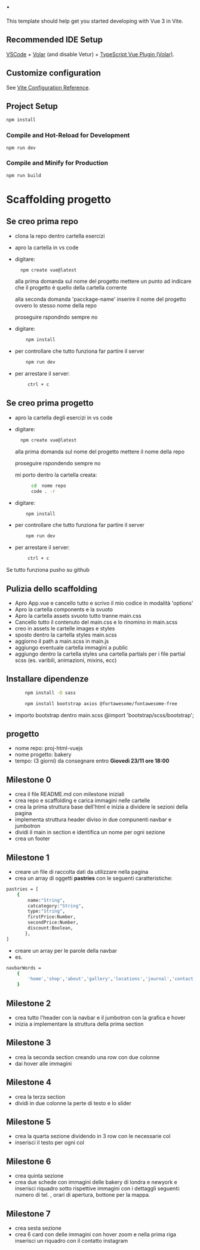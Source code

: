 # .

This template should help get you started developing with Vue 3 in Vite.

## Recommended IDE Setup

[VSCode](https://code.visualstudio.com/) + [Volar](https://marketplace.visualstudio.com/items?itemName=Vue.volar) (and disable Vetur) + [TypeScript Vue Plugin (Volar)](https://marketplace.visualstudio.com/items?itemName=Vue.vscode-typescript-vue-plugin).

## Customize configuration

See [Vite Configuration Reference](https://vitejs.dev/config/).

## Project Setup

```sh
npm install
```

### Compile and Hot-Reload for Development

```sh
npm run dev
```

### Compile and Minify for Production

```sh
npm run build
```
# Scaffolding progetto

## Se creo prima repo

- clona la repo dentro cartella esercizi
- apro la cartella in vs code
- digitare:
  ```sh
    npm create vue@latest
  ``` 
  alla prima domanda sul nome del progetto mettere un punto ad indicare che il progetto è quello della cartella corrente

  alla seconda domanda 'pacckage-name' inserire il nome del progetto ovvero lo stesso nome della repo

  proseguire rspondndo sempre no

- digitare:
    ```sh
        npm install
    ```
- per controllare che tutto funziona far partire il server
    ```sh
        npm run dev
    ```
- per arrestare il server:
```sh
        ctrl + c
``` 


## Se creo prima progetto

- apro la cartella degli esercizi in vs  code
- digitare:
  ```sh
    npm create vue@latest
  ``` 
  alla prima domanda sul nome del progetto mettere il nome della repo

  proseguire rspondendo sempre no

  mi porto dentro la cartella creata:
  ```sh
        cd  nome repo
        code . -r
    ```
- digitare:
    ```sh
        npm install
    ```
- per controllare che tutto funziona far partire il server
    ```sh
        npm run dev
    ```
- per arrestare il server:
```sh
        ctrl + c
``` 

Se tutto funziona pusho su github

## Pulizia dello scaffolding

- Apro App.vue e cancello tutto e scrivo il mio codice in modalità 'options'
- Apro la cartella components e la svuoto
- Apro la cartella assets svuoto tutto tranne main.css
- Cancello tutto il contenuto del main.css e lo rinomino in main.scss
- creo in assets le cartelle images e styles
- sposto dentro la cartella styles main.scss
- aggiorno il path a main.scss in main.js
- aggiungo eventuale cartella immagini a public
- aggiungo dentro la cartella styles una cartella partials per i file partial scss (es. varibili, animazioni, mixins, ecc) 


## Installare dipendenze

```sh
       npm install -D sass
``` 

```sh
       npm install bootstrap axios @fortawesome/fontawesome-free
``` 

- importo bootstrap dentro main.scss @import 'bootstrap/scss/bootstrap';

## progetto
- nome repo: proj-html-vuejs
- nome progetto: bakery
- tempo: (3 giorni) da consegnare entro **Giovedì 23/11 ore 18:00**


## Milestone 0

- crea il file README.md con milestone iniziali
- crea repo e scaffolding e carica immagini nelle cartelle
- crea la prima struttura base dell'html e inizia a dividere le sezioni della pagina 
- implementa struttura header diviso in due compunenti navbar e jumbotron
- dividi il main in section e identifica un nome per ogni sezione
- crea un footer

## Milestone 1

- creare un file di raccolta dati da utilizzare nella pagina 
- crea un array di oggetti **pastries** con le seguenti caratteristiche:
```sh
pastries = [
    {
        name:"String",
        catcategory:"String",
        type:"String",
        firstPrice:Number,
        secondPrice:Number,
        discount:Boolean,
       },
]

```
- creare un array per le parole della navbar
- es.
```sh
navbarWords = 
    {
        'home','shop','about','gallery','locations','journal','contact'
    }


```

## Milestone 2

- crea tutto l'header con la navbar e il jumbotron con la grafica e hover
- inizia a implementare la struttura della prima section

## Milestone 3

- crea la seconda section creando una row con due colonne 
- dai hover alle immagini

## Milestone 4 

- crea la terza section 
- dividi in due colonne la perte di testo e lo slider

## Milestone 5
- crea la quarta sezione dividendo in 3 row con le necessarie col 
- inserisci il testo per ogni col 

## Milestone 6

- crea quinta sezione 
- crea due schede con immagini delle bakery di londra e newyork e inserisci riquadro sotto rispettive immagini con
i dettaggli seguenti: numero di tel. , orari di apertura, bottone per la mappa.

## Milestone 7

- crea sesta sezione
- crea 6 card con delle immagini con hover zoom e nella prima riga inserisci un riquadro con il contatto instagram 